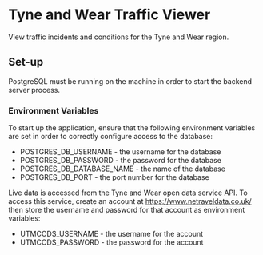 # Tyne and Wear Traffic Viewer

View traffic incidents and conditions for the Tyne and Wear region.

## Set-up

PostgreSQL must be running on the machine in order to start the backend server process.

### Environment Variables

To start up the application, ensure that the following environment variables are set in order to correctly
configure access to the database:

* POSTGRES_DB_USERNAME - the username for the database
* POSTGRES_DB_PASSWORD - the password for the database
* POSTGRES_DB_DATABASE_NAME - the name of the database
* POSTGRES_DB_PORT - the port number for the database

Live data is accessed from the Tyne and Wear open data service API. To access this
service, create an account at https://www.netraveldata.co.uk/ then store the username
and password for that account as environment variables:

* UTMCODS_USERNAME - the username for the account
* UTMCODS_PASSWORD - the password for the account
